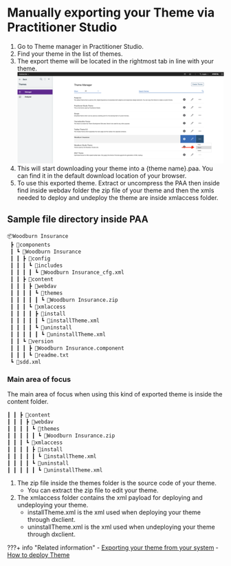 # Manually exporting your Theme via Practitioner Studio

   1. Go to Theme manager in Practitioner Studio.
   2. Find your theme in the list of themes.
   3. The export theme will be located in the rightmost tab in line with your theme.
       ![Export Theme](../../images/19export_theme.png)
   4. This will start downloading your theme into a {theme name}.paa. You can find it in the default download location of your browser. 
   5. To use this exported theme. Extract or uncompress the PAA then inside find inside webdav folder the zip file of your theme and then the xmls needed to deploy and undeploy the theme are inside xmlaccess folder.
  
## Sample file directory inside PAA

   ```
   📦Woodburn Insurance
    ┣ 📂components
    ┃ ┗ 📂Woodburn Insurance
    ┃ ┃ ┣ 📂config
    ┃ ┃ ┃ ┗ 📂includes
    ┃ ┃ ┃ ┃ ┗ 📜Woodburn Insurance_cfg.xml
    ┃ ┃ ┣ 📂content
    ┃ ┃ ┃ ┣ 📂webdav
    ┃ ┃ ┃ ┃ ┗ 📂themes
    ┃ ┃ ┃ ┃ ┃ ┗ 📜Woodburn Insurance.zip
    ┃ ┃ ┃ ┗ 📂xmlaccess
    ┃ ┃ ┃ ┃ ┣ 📂install
    ┃ ┃ ┃ ┃ ┃ ┗ 📜installTheme.xml
    ┃ ┃ ┃ ┃ ┗ 📂uninstall
    ┃ ┃ ┃ ┃ ┃ ┗ 📜uninstallTheme.xml
    ┃ ┃ ┗ 📂version
    ┃ ┃ ┃ ┣ 📜Woodburn Insurance.component
    ┃ ┃ ┃ ┗ 📜readme.txt
    ┗ 📜sdd.xml
   ```

### Main area of focus

   The main area of focus when using this kind of exported theme is inside the content folder.

   ```
   ┃ ┃ ┣ 📂content
   ┃ ┃ ┃ ┣ 📂webdav
   ┃ ┃ ┃ ┃ ┗ 📂themes
   ┃ ┃ ┃ ┃ ┃ ┗ 📜Woodburn Insurance.zip
   ┃ ┃ ┃ ┗ 📂xmlaccess
   ┃ ┃ ┃ ┃ ┣ 📂install
   ┃ ┃ ┃ ┃ ┃ ┗ 📜installTheme.xml
   ┃ ┃ ┃ ┃ ┗ 📂uninstall
   ┃ ┃ ┃ ┃ ┃ ┗ 📜uninstallTheme.xml
   ```

   1. The zip file inside the themes folder is the source code of your theme.
      - You can extract the zip file to edit your theme.
   2. The xmlaccess folder contains the xml payload for deploying and undeploying your theme.
      - installTheme.xml is the xml used when deploying your theme through dxclient.
      - uninstallTheme.xml is the xml used when undeploying your theme through dxclient.

???+ info "Related information"
      - [Exporting your theme from your system](export_theme.md)
      - [How to deploy Theme](import_theme.md)
